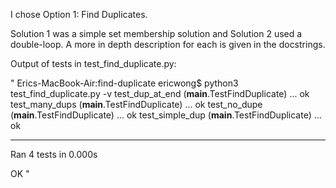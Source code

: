 I chose Option 1: Find Duplicates.

Solution 1 was a simple set membership solution and Solution 2 used a double-loop.
A more in depth description for each is given in the docstrings.

Output of tests in test_find_duplicate.py:

"
Erics-MacBook-Air:find-duplicate ericwong$ python3 test_find_duplicate.py -v
test_dup_at_end (**main**.TestFindDuplicate) ... ok
test_many_dups (**main**.TestFindDuplicate) ... ok
test_no_dupe (**main**.TestFindDuplicate) ... ok
test_simple_dup (**main**.TestFindDuplicate) ... ok

---

Ran 4 tests in 0.000s

OK
"
